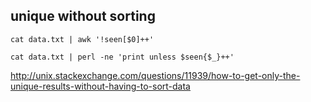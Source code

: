 ## unique without sorting

`cat data.txt | awk '!seen[$0]++'`

`cat data.txt | perl -ne 'print unless $seen{$_}++'`

http://unix.stackexchange.com/questions/11939/how-to-get-only-the-unique-results-without-having-to-sort-data
